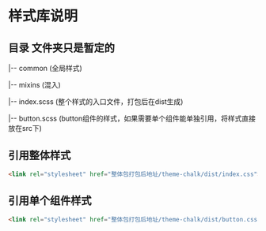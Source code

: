 # 样式库说明

## 目录 文件夹只是暂定的

|-- common  (全局样式)

|-- mixins  (混入)

|-- index.scss (整个样式的入口文件，打包后在dist生成)

|-- button.scss (button组件的样式，如果需要单个组件能单独引用，将样式直接放在src下)

## 引用整体样式
```html
<link rel="stylesheet" href="整体包打包后地址/theme-chalk/dist/index.css">
```

## 引用单个组件样式
```html
<link rel="stylesheet" href="整体包打包后地址/theme-chalk/dist/button.css">
```
